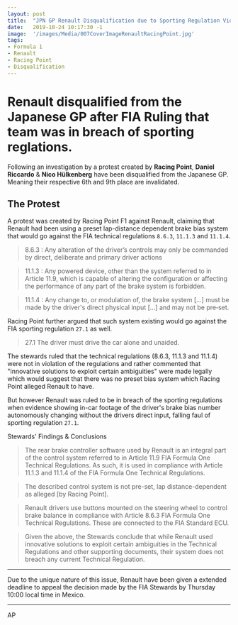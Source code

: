```yaml
---
layout: post
title:  "JPN GP Renault Disqualification due to Sporting Regulation Violation"
date:   2019-10-24 10:17:30 -1
image:  '/images/Media/007CoverImageRenaultRacingPoint.jpg'
tags:   
- Formula 1
- Renault
- Racing Point
- Disqualification
---
```


# Renault disqualified from the Japanese GP after FIA Ruling that team was in breach of sporting reglations.

Following an investigation by a protest created by **Racing Point**, **Daniel Riccardo** & **Nico Hülkenberg** have been disqualified from the Japanese GP. Meaning their respective 6th and 9th place are invalidated.

## The Protest

A protest was created by Racing Point F1 against Renault, claiming that Renault had been using a preset lap-distance dependent brake bias system that would go against the FIA technical regulations `8.6.3`, `11.1.3` and `11.1.4`.

> 8.6.3 : Any alteration of the driver’s controls may only be commanded by direct, deliberate and primary driver actions

> 11.1.3 :  Any powered device, other than the system referred to in Article 11.9, which is capable of altering the configuration or affecting the performance of any part of the brake system is forbidden.

> 11.1.4 : Any change to, or modulation of, the brake system [...] must be made by the driver's direct physical input [...] and may not be pre‐set.

Racing Point further argued that such system existing would go against the FIA sporting regulation `27.1` as well.

> 27.1 The driver must drive the car alone and unaided.

The stewards ruled that the technical regulations (8.6.3, 11.1.3 and 11.1.4) were not in violation of the regulations and rather commented that "innovative solutions to exploit certain ambiguities" were made legally which would suggest that there was no preset bias system which Racing Point alleged Renault to have.

But however Renault was ruled to be in breach of the sporting regulations when evidence showing in-car footage of the driver's brake bias number autonomously changing without the drivers direct input, falling faul of sporting regulation `27.1`.

Stewards' Findings & Conclusions

> The rear brake controller software used by Renault is an integral part of the control system referred to in Article 11.9 FIA Formula One Technical Regulations. As such, it is used in compliance with Article 11.1.3 and 11.1.4 of the FIA Formula One Technical Regulations.  

> The described control system is not pre-set, lap distance-dependent as alleged [by Racing Point].  

> Renault drivers use buttons mounted on the steering wheel to control brake balance in compliance with Article 8.6.3 FIA Formula One Technical Regulations. These are connected to the FIA Standard ECU.  

> Given the above, the Stewards conclude that while Renault used innovative solutions to exploit certain ambiguities in the Technical Regulations and other supporting documents, their system does not breach any current Technical Regulation.

---

Due to the unique nature of this issue, Renault have been given a extended deadline to appeal the decision made by the FIA Stewards by Thursday 10:00 local time in Mexico.

---



AP
